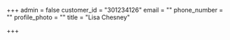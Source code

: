 +++
admin = false
customer_id = "301234126"
email = ""
phone_number = ""
profile_photo = ""
title = "Lisa Chesney"

+++

